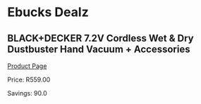 
# Ebucks Dealz
## BLACK+DECKER 7.2V Cordless Wet & Dry Dustbuster Hand Vacuum + Accessories
[Product Page](https://www.ebucks.com/web/shop/productSelected.do?prodId=1010938631&catId=998409624)

Price: R559.00

Savings: 90.0


	